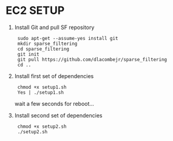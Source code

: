 #  EC2  SETUP 

1. Install Git and pull SF repository

	    sudo apt-get --assume-yes install git
	    mkdir sparse_filtering
	    cd sparse_filtering
	    git init
	    git pull https://github.com/dlacombejr/sparse_filtering
	    cd ..

2. Install first set of dependencies

	    chmod +x setup1.sh
	    Yes | ./setup1.sh

    wait a few seconds for reboot...

3. Install second set of dependencies

	    chmod +x setup2.sh
	    ./setup2.sh

